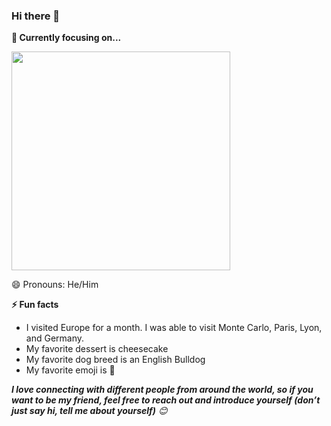 ### Hi there 👋

<strong>🔭 Currently focusing on...</strong>

<a href="https://github.com/PhraxayaM/StyleOfMe"> <img src="https://github-readme-stats.vercel.app/api/pin/?username=PhraxayaM&repo=StyleOfMeh" width=350> </a>

😄 Pronouns: He/Him


<strong>⚡ Fun facts</strong>
- I visited Europe for a month. I was able to visit Monte Carlo, Paris, Lyon, and Germany.
- My favorite dessert is cheesecake
- My favorite dog breed is an English Bulldog
- My favorite emoji is 🤔

<em><b>I love connecting with different people from around the world, so if you want to be my friend, feel free to reach out and introduce yourself (don’t just say hi, tell me about yourself)</b> 😊 </em>

<!--
**PhraxayaM/PhraxayaM** is a ✨ _special_ ✨ repository because its `README.md` (this file) appears on your GitHub profile.

Here are some ideas to get you started:

- 🔭 I’m currently working on ...
- 🌱 I’m currently learning ...
- 👯 I’m looking to collaborate on ...
- 🤔 I’m looking for help with ...
- 💬 Ask me about ...
- 📫 How to reach me: ...
- 😄 Pronouns: ...
- ⚡ Fun fact: ...
-->
